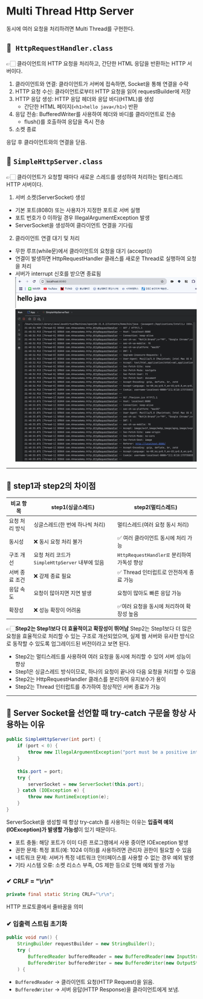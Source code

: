 # Multi Thread Http Server
동시에 여러 요청을 처리하려면 Multi Thread를 구현한다.

## 📌` HttpRequestHandler.class`
👉🏻 클라이언트의 HTTP 요청을 처리하고, 간단한 HTML 응답을 반환하는 HTTP 서버이다.
1. 클라이언트와 연결: 클라이언트가 서버에 접속하면, Socket을 통해 연결을 수락
2. HTTP 요청 수신: 클라이언트로부터 HTTP 요청을 읽어 requestBuilder에 저장
3. HTTP 응답 생성: HTTP 응답 헤더와 응답 바디(HTML)를 생성
   - 간단한 HTML 페이지(`<h1>hello java</h1>`) 반환
4. 응답 전송: BufferedWriter를 사용하여 헤더와 바디를 클라이언트로 전송
   - flush()를 호출하여 응답을 즉시 전송
5. 소켓 종료

응답 후 클라이언트와의 연결을 닫음.

## 📌 `SimpleHttpServer.class`
👉🏻 클라이언트가 요청할 때마다 새로운 스레드를 생성하여 처리하는 멀티스레드 HTTP 서버이다.
1. 서버 소켓(ServerSocket) 생성
- 기본 포트(8080) 또는 사용자가 지정한 포트로 서버 실행
- 포트 번호가 0 이하일 경우 IllegalArgumentException 발생
- ServerSocket을 생성하여 클라이언트 연결을 기다림

2. 클라이언트 연결 대기 및 처리
- 무한 루프(while문)에서 클라이언트의 요청을 대기 (accept())
- 연결이 발생하면 HttpRequestHandler 클래스를 새로운 Thread로 실행하여 요청을 처리
- 서버가 interrupt 신호를 받으면 종료됨
  <img src="./config/img3.png" alt="image3"></img><br/>
  <img src="./config/img4.png" alt="image4"></img><br/>

---
## 🚨 step1과 step2의 차이점
| 비교 항목 | step1(싱글스레드)                      | step2(멀티스레드)         |
|---------|-----------------------------------|----------------------|
|요청 처리 방식| 싱글스레드(한 번에 하나씩 처리)                | 멀티스레드(여러 요청 동시 처리)   |
|동시성| ❌ 동시 요청 처리 불가                     | ✅ 여러 클라이언트 동시에 처리 가능 |
|구조 개선| 요청 처리 코드가 `SimpleHttpServer` 내부에 있음 | `HttpRequestHandler로` 분리하여 가독성 향상 |
|서버 종료 조건 | ❌ 강제 종료 필요 | ✅ Thread 인터럽트로 안전하게 종료 가능|
|응답 속도| 요청이 많아지면 지연 발생 | 요청이 많아도 빠른 응답 가능|
|확장성| ❌ 성능 확장이 어려움 | ✅여러 요청을 동시에 처리하여 확장성 높음 |
👉🏻**Step2는 Step1보다 더 효율적이고 확장성이 뛰어남**
Step2는 Step1보다 더 많은 요청을 효율적으로 처리할 수 있는 구조로 개선되었으며,
실제 웹 서버와 유사한 방식으로 동작할 수 있도록 업그레이드된 버전이라고 보면 된다.
- Step2는 멀티스레드를 사용하여 여러 요청을 동시에 처리할 수 있어 서버 성능이 향상
- Step1은 싱글스레드 방식이므로, 하나의 요청이 끝나야 다음 요청을 처리할 수 있음
- Step2는 HttpRequestHandler 클래스를 분리하여 유지보수가 용이
- Step2는 Thread 인터럽트를 추가하여 정상적인 서버 종료가 가능

---
## 🤔 Server Socket을 선언할 때 try-catch 구문을 항상 사용하는 이유
``` java
public SimpleHttpServer(int port) {
    if (port < 0) {
        throw new IllegalArgumentException("port must be a positive integer");
    }

    this.port = port;
    try {
		serverSocket = new ServerSocket(this.port);
	} catch (IOException e) {
	    throw new RuntimeException(e);
	}
}
``` 
ServerSocket을 생성할 때 항상 try-catch 를 사용하는 이유는 **입출력 예외(IOException)가 발생할 가능성**이 있기 때문이다.
- 포트 충돌: 해당 포트가 이미 다른 프로그램에서 사용 중이면 IOException 발생
- 권한 문제: 특정 포트(예: 1024 이하)를 사용하려면 관리자 권한이 필요할 수 있음
- 네트워크 문제: 서버가 특정 네트워크 인터페이스를 사용할 수 없는 경우 예외 발생
- 기타 시스템 오류: 소켓 리소스 부족, OS 제한 등으로 인해 예외 발생 가능

### ✔︎ CRLF = "\r\n"
``` java
private final static String CRLF="\r\n"; 
``` 
HTTP 프로토콜에서 줄바꿈을 의미 

### ✔︎ 입출력 스트림 초기화
``` java
public void run() {
    StringBuilder requestBuilder = new StringBuilder();
    try (
        BufferedReader bufferedReader = new BufferedReader(new InputStreamReader(client.getInputStream()));
        BufferedWriter bufferedWriter = new BufferedWriter(new OutputStreamWriter(client.getOutputStream()));
    ) {
``` 
- `BufferedReader` → 클라이언트 요청(HTTP Request)을 읽음.
- `BufferedWriter` → 서버 응답(HTTP Response)을 클라이언트에게 보냄.
